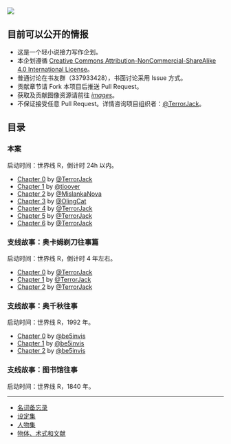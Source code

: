 # ![](http://7xpe0v.com1.z0.glb.clouddn.com/logo-aff.png)

## 目前可以公开的情报

* 这是一个轻小说接力写作企划。
* 本企划遵循 [Creative Commons Attribution-NonCommercial-ShareAlike 4.0 International License](https://creativecommons.org/licenses/by-nc-sa/4.0/)。
* 普通讨论在书友群（337933428），书面讨论采用 Issue 方式。
* 贡献章节请 Fork 本项目后推送 Pull Request。
* 获取及贡献图像资源请前往 *[images](https://github.com/functor-fantasy/images)*。
* 不保证接受任意 Pull Request。详情咨询项目组织者：[@TerrorJack](https://github.com/TerrorJack)。

## 目录

### 本案

启动时间：世界线 R，倒计时 24h 以内。

- [Chapter 0](story/chapter-0.md) by [@TerrorJack](https://github.com/TerrorJack)
- [Chapter 1](story/chapter-1.md) by [@tioover](https://github.com/tioover)
- [Chapter 2](story/chapter-2.md) by [@MislankaNova](https://github.com/MislankaNova)
- [Chapter 3](story/chapter-3.md) by [@OlingCat](https://github.com/OlingCat)
- [Chapter 4](story/chapter-4.md) by [@TerrorJack](https://github.com/TerrorJack)
- [Chapter 5](story/chapter-5.md) by [@TerrorJack](https://github.com/TerrorJack)
- [Chapter 6](story/chapter-6.md) by [@TerrorJack](https://github.com/TerrorJack)

### 支线故事：奥卡姆剃刀往事篇

启动时间：世界线 R，倒计时 4 年左右。

- [Chapter 0](occam-razor-tale/chapter-0.md) by [@TerrorJack](https://github.com/TerrorJack)
- [Chapter 1](occam-razor-tale/chapter-1.md) by [@TerrorJack](https://github.com/TerrorJack)
- [Chapter 2](occam-razor-tale/chapter-2.md) by [@TerrorJack](https://github.com/TerrorJack)

### 支线故事：奥千秋往事

启动时间：世界线 R，1992 年。

- [Chapter 0](ochsengiu-stories/chapter-0.md) by [@be5invis](https://github.com/be5invis)
- [Chapter 1](ochsengiu-stories/chapter-1.md) by [@be5invis](https://github.com/be5invis)
- [Chapter 2](ochsengiu-stories/chapter-2.md) by [@be5invis](https://github.com/be5invis)

### 支线故事：图书馆往事

启动时间：世界线 R，1840 年。

------

* [名词备忘录](wiki/noun_memo.md)
* [设定集](plot/plot.md)
* [人物集](plot/characters.md)
* [物体、术式和文献](plot/things.md)
